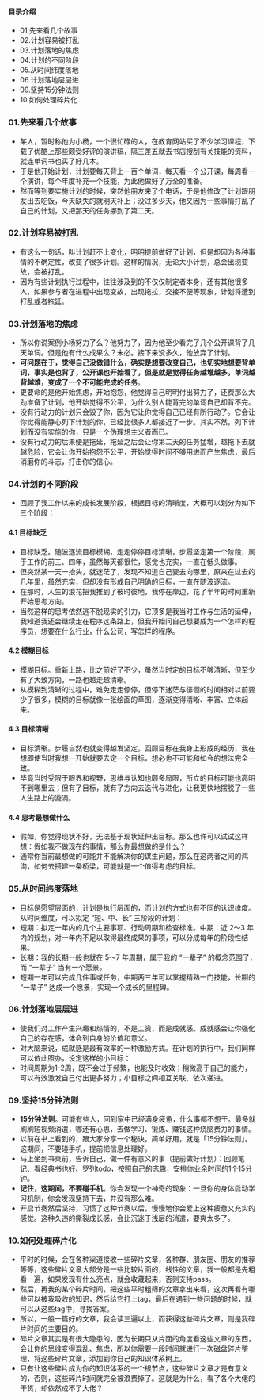 #### 目录介绍
- 01.先来看几个故事
- 02.计划容易被打乱
- 03.计划落地的焦虑
- 04.计划的不同阶段
- 05.从时间纬度落地
- 06.计划落地层层进
- 09.坚持15分钟法则
- 10.如何处理碎片化




### 01.先来看几个故事
- 某人，暂时称他为小杨，一个很忙碌的人，在教育网站买了不少学习课程，下载了优酷上那些颇受好评的演讲稿，隔三差五就去书店搜刮有关技能的资料，就连单词书也买了好几本。
- 于是他开始计划，计划要每天背上一百个单词，每天看一个公开课，每周看一个演讲，每个年度补充一个技能，为此他做好了万全的准备。
- 然而等到要实施计划的时候，突然他朋友来了个电话，于是他修改了计划跟朋友出去吃饭，今天缺失的就明天补上；没过多少天，他又因为一些事情打乱了自己的计划，又把那天的任务挪到了第二天。




### 02.计划容易被打乱
- 有这么一句话，叫计划赶不上变化，明明提前做好了计划，但是却因为各种事情的不确定性，改变了很多计划。这样的情况，无论大小计划，总会出现变故，会被打乱。
- 因为有些计划执行过程中，往往涉及到的不仅仅制定者本身，还有其他很多人，如果参与者在进程中出现变故，出现拖拉，交接不便等现象，计划将遭到打乱或者拖延。



### 03.计划落地的焦虑
- 所以你说案例小杨努力了么？他努力了，因为他至少看完了几个公开课背了几天单词。但是他有什么成果么？未必。接下来没多久，他放弃了计划。
- **可问题在于，觉得自己没做错什么，确实是想要改变自己，也切实地想要背单词，事实是也背了，公开课也开始看了，但是就是觉得任务越堆越多，单词越背越难，变成了一个不可能完成的任务**。
- 更要命的是他开始焦虑，开始抱怨，他觉得自己明明付出努力了，还费那么大劲准备了计划，他开始觉得不公平，为什么别人能背完的单词自己却背不完。
- 没有行动力的计划只会毁了你，因为它让你觉得自己已经有所行动了。它会让你觉得能静心列下计划的你，已经比很多人都接近了一步。其实不然，列下计划而没有实施的你，只是一个伪理想主义者而已。
- 没有行动力的后果便是拖延，拖延之后会让你第二天的任务猛增，越拖下去就越危险，它会让你开始抱怨不公平，开始觉得时间不够用进而产生焦虑，最后消磨你的斗志，打击你的信心。



### 04.计划的不同阶段
- 回顾了我工作以来的成长发展阶段，根据目标的清晰度，大概可以划分为如下三个阶段：


#### 4.1 目标缺乏
- 目标缺乏。随波逐流目标模糊，走走停停目标清晰，步履坚定第一个阶段，属于工作的前三、四年，虽然每天都很忙，感觉也充实，一直在低头做事。
- 但突然某一天一抬头，就迷茫了，发现不知道自己要去向哪里，原来在过去的几年里，虽然充实，但却没有形成自己明确的目标，一直在随波逐流。
- 在那时，人生的浪花把我推到了彼时彼地，我停在岸边，花了半年的时间重新开始思考方向。
- 当然这样的思考依然逃不脱现实的引力，它顶多是我当时工作与生活的延伸，我知道我还会继续走在程序这条路上，但我开始问自己想要成为一个怎样的程序员，想要在什么行业，什么公司，写怎样的程序。


#### 4.2 模糊目标
- 模糊目标。重新上路，比之前好了不少，虽然当时定的目标不够清晰，但至少有了大致方向，一路也越走越清晰。
- 从模糊到清晰的过程中，难免走走停停，但停下迷茫与徘徊的时间相对以前要少了很多，模糊的目标就像一张绘画的草图，逐渐变得清晰、丰富、立体起来。


#### 4.3 目标清晰
- 目标清晰。步履自然也就变得越发坚定。回顾目标在我身上形成的经历，我在想即使当时我想一开始就要去定一个目标，想必也不可能和如今的想法完全一致。
- 毕竟当时受限于眼界和视野，思维与认知也颇多局限，所立的目标可能也高明不到哪里去；但有了目标，就有了方向去迭代与进化，让我更快地摆脱了一些人生路上的漩涡。


#### 4.4 思考最想做什么
- 假如，你觉得现状不好，无法基于现状延伸出目标。那么也许可以试试这样想：假如我不做现在的事情，那么你最想做的是什么？
- 通常你当前最想做的可能并不能解决你的谋生问题，那么在这两者之间的鸿沟，如何去搭建一条桥梁，可能就是一个值得考虑的目标。



### 05.从时间纬度落地
- 目标是愿望层面的，计划是执行层面的，而计划的方式也有不同的认识维度。从时间维度，可以拟定 “短、中、长” 三阶段的计划：
- 短期：拟定一年内的几个主要事项、行动周期和检查标准。中期：近 2～3 年内的规划，对一年内不足以取得最终成果的事项，可以分成每年的阶段性结果。
- 长期：我的长期一般也就在 5～7 年周期，属于我的 “一辈子” 的概念范围了，而 “一辈子” 当有一个愿景。
- 短期一年可以完成几件事或任务，中期两三年可以掌握精熟一门技能，长期的 “一辈子” 达成一个愿景，实现一个成长的里程碑。



### 06.计划落地层层进
- 使我们对工作产生兴趣和热情的，不是工资，而是成就感。成就感会让你强化自己的存在感，体会到自身的价值和意义。
- 对大脑来说，成就感是最有效率的一种激励方式。在计划的执行中，我们同样可以依此照办，设定这样的小目标：
- 时间周期为1-2周，既不会过于频繁，也能及时收效；稍微高于自己的能力，可以有效激发自己付出更多努力；小目标之间相互关联、依次递进。



### 09.坚持15分钟法则
- **15分钟法则**。可能有些人，回到家中已经满身疲惫，什么事都不想干。最多就刷刷短视频消遣，哪还有心思，去做学习、锻炼、赚钱这种烧脑费力的事情。
- 以前在书上看到的，跟大家分享一个秘诀，简单好用，就是「15分钟法则」。这期间，不要碰手机，提前把信息处理好。
- 马上坐到书桌前，告诉自己，做一件有意义的事（提前做好计划）：回顾笔记、看经典书也好、罗列todo，按照自己的志趣，安排你业余时间的1个15分钟。
- **记住，这期间，不要碰手机**。你会发现一个神奇的现象：一旦你的身体启动学习机制，你会发现坚持下去，并没有那么难。
- 开启节奏然后坚持，习惯了这种节奏以后，慢慢地你会爱上这种疲惫又充实的感觉。这种久违的撕裂成长感，会比沉迷于浅层的消遣，要爽太多了。



### 10.如何处理碎片化
- 平时的时候，会在各种渠道接收一些碎片文章，各种群、朋友圈、朋友的推荐等等，这些碎片文章大部分是一些比较片面的，线性的文章，我一般都是先粗看一遍，如果发现有什么亮点，就会收藏起来，否则支持pass。
- 然后，再我的某个碎片时间，把这些平时粗筛的文章拿出来看，这次再看有哪些可以被我吸收的知识，然后给它打上tag，最后在遇到一些问题的时候，就可以从这些tag中，寻找答案。
- 所以，一般一篇好的文章，我会读三遍以上，而获得这些碎片文章，则是我碎片时间的主要目的。
- 碎片文章其实是有很大隐患的，因为长期只从片面的角度看这些文章的东西，会让你的思维变得混乱、焦虑，所以你需要一段时间就进行一次磁盘碎片整理，将这些碎片文章，添加到你自己的知识体系树上。
- 只有让这些碎片成为你的知识体系的一个根节点，这些碎片文章才是有意义的，否则，这些碎片时间就完全被浪费掉了。这就是为什么，看了各个大佬的干货，却依然成不了大佬？

